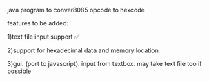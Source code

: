 java program to conver8085 opcode to hexcode

features to be added:

1)text file input support ✅

2)support for hexadecimal data and memory location

3)gui. (port to javascript). input from textbox. may take text file too if possible
